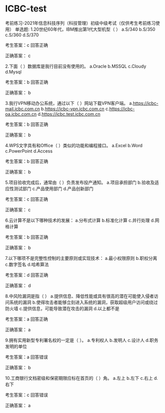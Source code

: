 # ICBC-test
考前练习-2021年信息科技序列（科技管理）初级中级考试（仅供考生考前练习使用）
单选题:
1.20世纪60年代，IBM推出第1代大型机型（ ）
a.S/340
b.S/350
c.S/360
d.S/370

考生答案：c 回答正确

正确答案：
c



2.下面（ ）数据库是我行目前没有使用的。
a.Oracle
b.MSSQL
c.Cloudy
d.Mysql

考生答案：b 回答正确

正确答案：
b

3.我行VPN移动办公系统，通过以下（ ）网站下载VPN客户端。
a.https://icbc-mail.icbc.com.cn
b.https://icbc-vpn.icbc.com.cn
c.https://icbc-oa.icbc.com.cn
d.https://icbc.test.icbc.com.cn

考生答案：b 回答正确

正确答案：
b

4.WPS文字具有和Office（ ）类似的功能和编程接口。
a.Excel
b.Word
c.PowerPoint
d.Access

考生答案：b 回答正确

正确答案：
b

5.项目验收完成后，通常由（ ）负责发布投产通知。
a.项目承担部门
b.验收及适应性测试部门
c.产品使用部门
d.产品创新部门

考生答案：c 回答正确

正确答案：
c

6.云计算不是以下哪种技术的发展：
a.分布式计算
b.标准化计算
c.并行处理
d.网格计算

考生答案：b 回答正确

正确答案：
b

7.以下哪项不是完整性控制的主要原则或实现技术：
a.最小权限原则
b.职权分离
c.数字签名
d.哈希算法

考生答案：d 回答正确

正确答案：
d

8.中风险漏洞是指（ ）
a.提供信息、降低性能或具有很高的潜在可能使入侵者访问系统的漏洞
b.使得攻击者能够立刻进入系统的漏洞，获取超级用户访问或绕过防火墙
c.提供信息，可能导致潜在攻击的漏洞
d.以上都不是

考生答案：a 回答正确

正确答案：
a

9.拥有实用新型专利署名权的一定是（ ）。
a.专利权人
b.发明人
c.设计人
d.职务发明的单位

考生答案：a 回答错误

正确答案：
b

10.工商银行文档密级和保密期限应标在首页的（ ）角。
a.左上
b.左下
c.右上
d.右下

考生答案：c 回答错误

正确答案：
a
